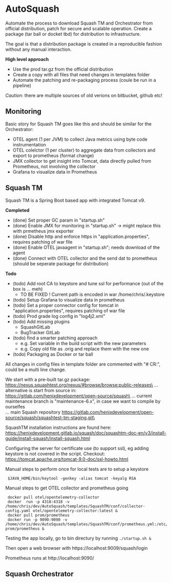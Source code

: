 # AutoSquash

Automate the process to download Squash TM and Orchestrator from official distribution, patch for secure and scalable operation. Create a package (tar ball or docket tbd) for distribution to infrastructure.

The goal is that a distribution package is created in a reproducible fashion without any manual interaction.

**High level approach**

-   Use the prod tar.gz from the official distribution
-   Create a copy with all files that need changes in templates folder
-   Automate the patching and re-packaging process (coule be run in a pipeline)

_Caution_: there are multiple sources of old verions on bitbucket, github etc!

## Monitoring

Basic story for Squash TM goes like this and should be similar for the Orchestrator:

-   OTEL agent (1 per JVM) to collect Java metrics using byte code instrumentation
-   OTEL colelctor (1 per cluster) to aggregate data from collectors and export to prometheus (format change)
-   JMX collector to get insight into Tomcat, data directly pulled from Prometheus, not involving the collector
-   Grafana to visualize data in Prometheus

## Squash TM

Squash TM is a Spring Boot based app with integrated Tomcat v9.

**Completed**

-   (done) Set proper GC param in "startup.sh"
-   (done) Enable JMX for monitoring in "startup.sh" -> might replace this with prmetheus jmx exporter
-   (done) Disable http and enforce https in "application.properties", requires patching of war file
-   (done) Enable OTEL javaagent in "startup.sh"; needs download of the agent
-   (done) Connect with OTEL collector and the send dat to prometheus (should be seperate package for distribution)

**Todo**

-   (todo) Add root CA to keystore and tune ssl for performance (out of the box is ... meh)
    -   TO BE FIXED ! Current path is encoded in war /home/chris/.keystore
-   (todo) Setup Grafana to visualize data in prometheus
-   (todo) Set a proper connector config for tomcat in "application.properties", requires patching of war file
-   (todo) Prod grade log config in "log4j2.xml"
-   (todo) Add missing plugins
    -   SquashGitLab
    -   BugTracker GitLab
-   (todo) find a smarter patching approach
    -   e.g. Set variable in the build script with the new parameters
    -   e.g. Copy old file as .orig and replace them with the new one
-   (todo) Packaging as Docker or tar ball

All changes in config files in template folder are commented with "# CR:", could be a multi line change.

We start with a pre-built tar.gz package: https://nexus.squashtest.org/nexus/#browse/browse:public-releases\
... alternative is start from source in: https://gitlab.com/henixdevelopment/open-source/squash\
... current maintenance branch is "maintenance-6.x", in case we want to compile by ourselfes\
... main Squash repository https://gitlab.com/henixdevelopment/open-source/squash/squashtest-tm-staging.git\

SquashTM installation instructions are found here:
https://henixdevelopment.gitlab.io/squash/doc/squashtm-doc-en/v3/install-guide/install-squash/install-squash.html

Configuring the server for certificate use (to support ssl), eg adding keystore is not covered in the script.
Checkout: https://tomcat.apache.org/tomcat-9.0-doc/ssl-howto.html

Manual steps to perform once for local tests are to setup a keystore

```
 $JAVA_HOME/bin/keytool -genkey -alias tomcat -keyalg RSA
```

Manual steps to get OTEL collector and prometheus going

```
 docker pull otel/opentelemetry-collector
 docker  run -p 4318:4318 -v /home/chris/dev/AutoSquash/templates/SquashTM/conf/collector-config.yaml otel/opentelemetry-collector:latest &
 docker pull prom/prometheus
 docker run -p 9090:9090 -v /home/chris/dev/AutoSquash/templates/SquashTM/conf/prometheus.yml:/etc/prometheus/prometheus.yml prom/prometheus &
```

Testing the app locally, go to bin directury by running `./startup.sh &`

Then open a web browser with https://localhost:9009/squash/login

Prometheus runs at http://localhost:9090/

## Squash Orchestrator
